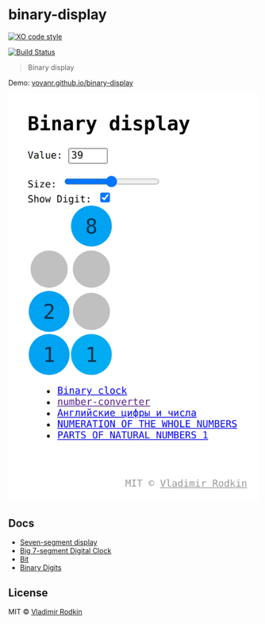 # binary-display

[![XO code style][codestyle-image]][codestyle-url]

[![Build Status][travis-image]][travis-url]

> Binary display

Demo: [vovanr.github.io/binary-display][demo]

![](preview.png)

## Docs

- [Seven-segment display](https://en.wikipedia.org/wiki/Seven-segment_display)
- [Big 7-segment Digital Clock](https://www.instructables.com/id/Big-7-segment-Digital-Clock/)
- [Bit](https://en.wikipedia.org/wiki/Bit)
- [Binary Digits](https://www.mathsisfun.com/binary-digits.html)

## License
MIT © [Vladimir Rodkin](https://github.com/VovanR)

[demo]: https://vovanr.github.io/binary-display

[codestyle-url]: https://github.com/xojs/xo
[codestyle-image]: https://img.shields.io/badge/code_style-XO-5ed9c7.svg?style=flat-square

[travis-url]: https://travis-ci.org/VovanR/binary-display
[travis-image]: https://img.shields.io/travis/VovanR/binary-display.svg?style=flat-square
